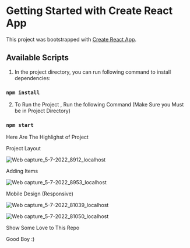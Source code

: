 # Getting Started with Create React App

This project was bootstrapped with [Create React App](https://github.com/facebook/create-react-app).

## Available Scripts

1) In the project directory, you can run following command to install dependencies:

### `npm install`

2) To Run the Project , Run the following Command (Make Sure you Must be in Project Directory)

### `npm start`

Here Are The Highlighst of Project

Project Layout

![Web capture_5-7-2022_8912_localhost](https://user-images.githubusercontent.com/106366894/177242039-a4d90057-bf68-42e4-8dd8-488525471761.jpeg)

Adding Items

![Web capture_5-7-2022_8953_localhost](https://user-images.githubusercontent.com/106366894/177242082-f58a94ec-3849-40ac-90d2-32253add550d.jpeg)

Mobile Design (Responsive)

![Web capture_5-7-2022_81039_localhost](https://user-images.githubusercontent.com/106366894/177242111-a3392eef-4212-49e2-a01b-d7f580e46c32.jpeg)

![Web capture_5-7-2022_81050_localhost](https://user-images.githubusercontent.com/106366894/177242117-f046c948-674e-40a2-98b7-1f9117842843.jpeg)


Show Some Love to This Repo

Good Boy :)
